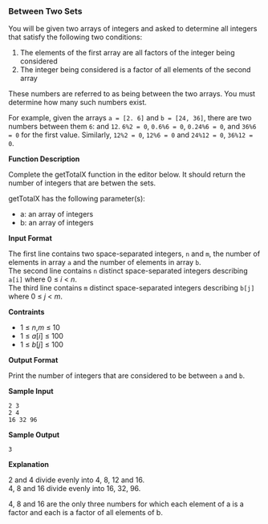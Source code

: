 ### __Between Two Sets__

You will be given two arrays of integers and asked to determine all integers that satisfy the following two conditions:

1. The elements of the first array are all factors of the integer being considered
2. The integer being considered is a factor of all elements of the second array

These numbers are referred to as being between the two arrays. You must determine how many such numbers exist.

For example, given the arrays `a = [2. 6]` and `b = [24, 36]`, there are two numbers between them `6`: and `12`. `6%2 = 0`, `0.6%6 = 0`, `0.24%6 = 0`, and `36%6 = 0` for the first value. Similarly, `12%2 = 0`, `12%6 = 0` and `24%12 = 0`, `36%12 = 0`.

__Function Description__

Complete the getTotalX function in the editor below. It should return the number of integers that are betwen the sets.

getTotalX has the following parameter(s):

- a: an array of integers
- b: an array of integers

__Input Format__

The first line contains two space-separated integers, `n` and `m`, the number of elements in array `a` and the number of elements in array `b`.  
The second line contains `n` distinct space-separated integers describing `a[i]` where 0 &le; _i_ &lt; _n_.  
The third line contains `m` distinct space-separated integers describing `b[j]` where 0 &le; _j_ &lt; _m_.  

__Contraints__

- 1 &le; _n_,_m_ &le; 10
- 1 &le; _a_[_i_] &le; 100
- 1 &le; _b_[_j_] &le; 100

__Output Format__

Print the number of integers that are considered to be between
`a` and `b`.

__Sample Input__

```
2 3
2 4
16 32 96
```
__Sample Output__
```
3
```
__Explanation__

2 and 4 divide evenly into 4, 8, 12 and 16.  
4, 8 and 16 divide evenly into 16, 32, 96.  

4, 8 and 16 are the only three numbers for which each element of a is a factor and each is a factor of all elements of b.
